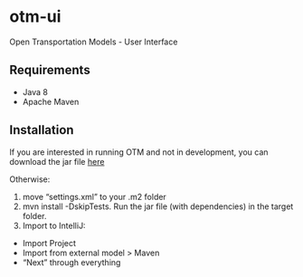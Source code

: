 # otm-ui
Open Transportation Models - User Interface

## Requirements ##

+ Java 8
+ Apache Maven

## Installation ##

If you are interested in running OTM and not in development, you can download the jar file [here](https://mymavenrepo.com/repo/XtcMAROnIu3PyiMCmbdY/otm/otm-sim/1.0-SNAPSHOT/)

Otherwise:
1. move “settings.xml” to your .m2 folder
2. mvn install -DskipTests. Run the jar file (with dependencies) in the target folder. 
3. Import to IntelliJ: 
  + Import Project
  + Import from external model > Maven
  + “Next” through everything
